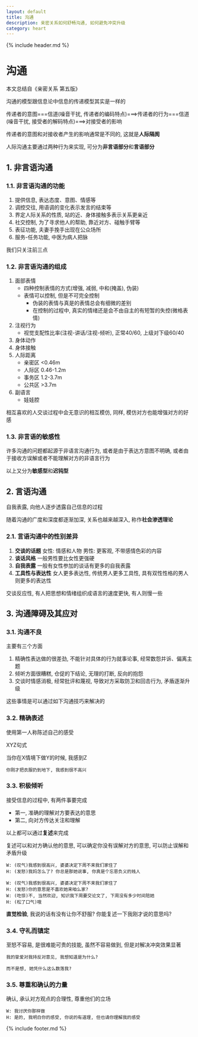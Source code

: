 ```yaml
---
layout: default
title: 沟通
description: 亲密关系如何舒畅沟通, 如何避免冲突升级
category: heart
---
```


{% include header.md %}

# 沟通

本文总结自《亲密关系 第五版》

沟通的模型跟信息论中信息的传递模型其实是一样的

传递者的意图===信道(噪音干扰, 传递者的编码特点)===>传递者的行为===信道(噪音干扰, 接受者的解码特点)===>对接受者的影响

传递者的意图和对接收者产生的影响通常是不同的, 这就是**人际隔阂**

人际沟通主要通过两种行为来实现, 可分为**非言语部分**和**言语部分**

## 1. 非言语沟通

### 1.1. 非言语沟通的功能

1. 提供信息, 表达态度、意图、情感等
2. 调控交往, 用语调的变化表示发言的结束等 
3. 界定人际关系的性质, 站的近、身体接触多表示关系更亲近
4. 社交控制, 为了寻求他人的帮助, 靠近对方、碰触手臂等
5. 表征功能, 夫妻手挽手出现在公众场所
6. 服务-任务功能, 中医为病人把脉

我们只关注前三点

### 1.2. 非言语沟通的组成

1. 面部表情
    * 四种控制表情的方式(增强, 减弱, 中和(掩盖), 伪装)
    * 表情可以控制, 但是不可完全控制
        * 伪装的表情与真是的表情总会有细微的差别
        * 在控制的过程中, 真实的情绪还是会不由自主的有短暂的失控(微格表情)
2. 注视行为
    * 视觉支配性比率(注视-讲话/注视-倾听), 正常40/60, 上级对下级60/40
3. 身体动作
4. 身体接触
5. 人际距离
    * 亲密区 <0.46m
    * 人际区 0.46-1.2m
    * 事务区 1.2-3.7m
    * 公共区 >3.7m
6. 副语言
    * 娃娃腔
    
相互喜欢的人交谈过程中会无意识的相互模仿, 同样, 模仿对方也能增强对方的好感

### 1.3. 非言语的敏感性

许多沟通的问题都起源于非语言沟通行为, 或者是由于表达方意图不明确, 或者由于接收方误解或者不能理解对方的非语言行为

以上又分为**敏感型**和**迟钝型**

## 2. 言语沟通

自我表露, 向他人逐步透露自己信息的过程

随着沟通的广度和深度都逐渐加深, 关系也越来越深入, 称作**社会渗透理论**

### 2.1. 言语沟通中的性别差异

1. **交谈的话题** 女性: 情感和人物 男性: 更客观, 不带感情色彩的内容
2. **谈话风格** 一般男性要比女性更强硬
3. **自我表露** 一般有女性参加的谈话有更多的自我表露
4. **工具性与表达性** 女人更多表达性, 传统男人更多工具性, 具有双性性格的男人则更多的表达性

交谈反应性, 有人把思想和情绪组织成语言的速度更快, 有人则慢一些

## 3. 沟通障碍及其应对

### 3.1. 沟通不良

主要有三个方面

1. 精确性表达做的很差劲, 不能针对具体的行为就事论事, 经常数怨并诉、偏离主题
2. 倾听方面很糟糕, 仓促的下结论, 无理的打断, 反向的抱怨
3. 交谈时情感消极, 经常批评和蔑视, 导致对方采取防卫和回击行为, 矛盾逐渐升级

这些事情是可以通过如下沟通技巧来解决的

### 3.2. 精确表述

使用第一人称陈述自己的感受

XYZ句式

当你在X情境下做Y的时候, 我感到Z

```
你刚才把衣服扔到地下, 我感到很不高兴
```

### 3.3. 积极倾听

接受信息的过程中, 有两件事要完成
* 第一, 准确的理解对方要表达的意思
* 第二, 向对方传达关注和理解

以上都可以通过**复述**来完成

复述可以和对方确认他的意思, 可以确定你没有误解对方的意思, 可以防止误解和矛盾升级

```
W: (叹气)我感到很高兴, 婆婆决定下周不来我们家住了
H: (发怒)我妈怎么了? 你总是那她说事, 你真是个忘恩负义的贱人
```

```
W: (叹气)我感到很高兴, 婆婆决定下周不来我们家住了
H: (发怒)你的意思是不喜欢她来咱么家?
W: (吃惊)不, 当然欢迎, 知识我下周要交论文了, 下周没有多少时间陪她
H: (松了口气)哦
```

**直觉检验**, 我说的话有没有让你不舒服? 你能复述一下我刚才说的意思吗?

### 3.4. 守礼而镇定

至怒不容易, 是很难能可贵的技能, 虽然不容易做到, 但是对解决冲突效果显著

```
我的挚爱对我持反对意见, 我想知道是为什么?

而不是想, 她凭什么这么数落我?
```

### 3.5. 尊重和确认的力量

确认, 承认对方观点的合理性, 尊重他们的立场

```
W: 我讨厌你那样做
H: 是的, 我明白你的感受, 你说的有道理, 但也请你理解我的感受
```

{% include footer.md %}